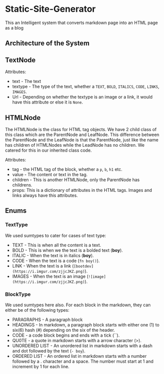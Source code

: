 # Static-Site-Generator

This an Intelligent system that converts markdown page into an HTML page as a blog

## Architecture of the System

## TextNode

Attributes:

* text - The text
* textype - The type of the text, whether a `TEXT`, `BOLD`, `ITALICS`, `CODE`, `LINKS`, `IMAGES`.
* Url - Depending on whether the textype is an image or a link, it would have this attribute or else it is `None`.

## HTMLNode

The HTMLNode is the class for HTML tag objects. We have 2 child class of this class which are the ParentNode and LeafNode. This difference between the ParentNode and the LeafNode is that the ParentNode, just like the name has children of HTMLNodes while the LeadNode has no children. We catered for this in our inherited class code.

Attributes:

* tag - the HTML tag of the block, whether a `p`, `b`, `h1` etc.
* value - The content or text in the tag.
* children - This is another HTMLNode, only the ParentNode has childrens.
* props: This is a dictionary of attributes in the HTML tags. Images and links always have this attributes.

## Enums

### TextType

We used sumtypes to cater for cases of text type:

* TEXT - This is when all the content is a text.
* BOLD - This is when we the text is a bolded text (**boy**).
* ITALIC - When the text is in italics (__boy__).
* CODE - When the text is a code (`fn boy()`).
* LINK - When the text is a link (`[bootdev](https://i.imgur.com/zjjcJKZ.png)`).
* IMAGES - When the text is an image (`![image](https://i.imgur.com/zjjcJKZ.png)`).

### BlockType

We used sumtypes here also. For each block in the markdown, they can either be of the following types:

* PARAGRAPHS - A paragraph block
* HEADINGS - In markdown, a paragraph block starts with either one (1) to six(6) hash (#) depending on the six of the header.
* CODE - a code block begins and ends with a tick (``).
* QU0TE - a quote in markdown starts with a arrow character (>).
* UNORDERED LIST - An unordered list in markdown starts with a dash and dot followed by the text (`- boy`).
* ORDERED LIST - An ordered list in markdown starts with a number followed by a . character and a space. The number must start at 1 and increment by 1 for each line.
